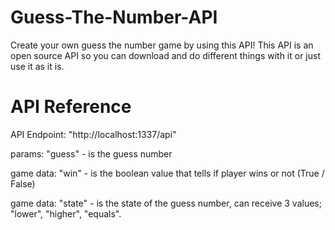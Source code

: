 # Guess-The-Number-API
Create your own guess the number game by using this API!
This API is an open source API so you can download and do different things with it or just use it as it is.

# API Reference

API Endpoint: "http://localhost:1337/api"

params: "guess" - is the guess number

game data: "win"   - is the boolean value that tells if player wins or not (True / False)

game data: "state" - is the state of the guess number, can receive 3 values; "lower", "higher", "equals".


